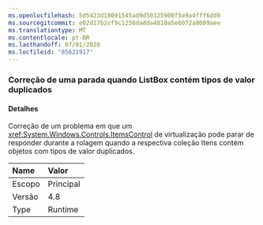 ```yaml
---
ms.openlocfilehash: 5d5423d18091545ad9d50325900f5a9a4fff6dd9
ms.sourcegitcommit: e02d17b2cf9c1258dadda4810a5e6072a0089aee
ms.translationtype: MT
ms.contentlocale: pt-BR
ms.lasthandoff: 07/01/2020
ms.locfileid: "85621917"
---
```

### <a name="fixed-a-hang-when-listbox-contains-duplicate-value-types"></a>Correção de uma parada quando ListBox contém tipos de valor duplicados

#### <a name="details"></a>Detalhes

Correção de um problema em que um <xref:System.Windows.Controls.ItemsControl> de virtualização pode parar de responder durante a rolagem quando a respectiva coleção Itens contém objetos com tipos de valor duplicados.

| Name    | Valor       |
|:--------|:------------|
| Escopo   |Principal|
|Versão|4.8|
|Type|Runtime|
